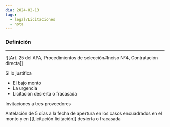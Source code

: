 ```yaml
---
dia: 2024-02-13
tags:
  - legal/Licitaciones
  - nota
---
```

### Definición
---
![[Art. 25 del APA, Procedimientos de selección#Inciso N°4, Contratación directa]]

Si lo justifica
* El bajo monto
* La urgencia
* Licitación desierta o fracasada

Invitaciones a tres proveedores

Antelación de 5 días a la fecha de apertura en los casos encuadrados en el monto y en [[Licitación|licitación]] desierta o fracasada